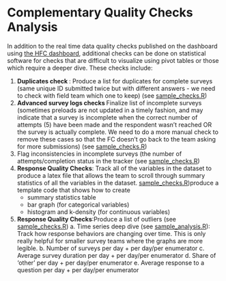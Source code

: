 
# Complementary Quality Checks Analysis

In addition to the real time data quality checks published on the dashboard using [the HFC dashboard](), additional checks can be done on statistical software for checks that are difficult to visualize using pivot tables or those which require a deeper dive. These checks include:  

1. <b> Duplicates check </b>: Produce a list for duplicates for complete surveys (same unique ID submitted twice but with different answers - we need to check with field team which one to keep) (see [sample_checks.R](https://github.com/dime-worldbank/iesurveykit/blob/initial-update/Survey%20Checks/r/sample_checks.R))
2. <b> Advanced survey logs checks </b> Finalize list of incomplete surveys  (sometimes preloads are not updated in a timely fashion, and may indicate that a survey is incomplete when the correct number of attempts (5) have been made and the respondent wasn’t reached OR the survey is actually complete. We need to do a more manual check to remove these cases so that the FC doesn’t go back to the team asking for more submissions) (see [sample_checks.R](https://github.com/dime-worldbank/iesurveykit/blob/initial-update/Survey%20Checks/r/sample_checks.R))
3. Flag inconsistencies in incomplete surveys (the number of attempts/completion status in the tracker (see [sample_checks.R](https://github.com/dime-worldbank/iesurveykit/blob/initial-update/Survey%20Checks/r/sample_checks.R))
4. <b> Response Quality Checks</b>: Track all of the variables in the dataset to produce a latex file that allows the team to scroll through summary statistics of all the variables in the dataset. [sample_checks.R](https://github.com/dime-worldbank/iesurveykit/blob/initial-update/Survey%20Checks/r/sample_checks.R))produce a template code that shows how to create
    * summary statistics table
    * bar graph (for categorical variables)
    * histogram and k-density (for continuous variables)
5. <b> Response Quality Checks</b>:Produce a list of outliers (see [sample_checks.R](https://github.com/dime-worldbank/iesurveykit/blob/initial-update/Survey%20Checks/r/sample_checks.R))
  a. Time series deep dive (see [sample_analysis.R](https://github.com/dime-worldbank/iesurveykit/blob/initial-update/Survey%20Checks/r/sample_analysis.R)): Track how response behaviors are changing over time. This is only really helpful for smaller survey teams where the graphs are more legible.
  b. Number of surveys per day  + per day/per enumerator
  c. Average survey duration per day + per day/per enumerator
  d. Share of ‘other’ per day + per day/per enumerator
  e. Average response to a question per day + per day/per enumerator
